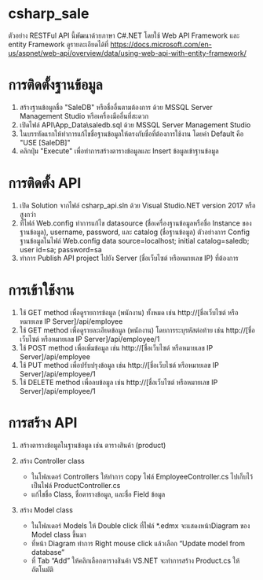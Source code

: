# csharp_sale
ตัวอย่าง RESTFul API นี้พัฒนาด้วยภาษา C#.NET
โดยใช้ Web API Framework และ entity Framework
ดูรายละเอียดได้ที่ https://docs.microsoft.com/en-us/aspnet/web-api/overview/data/using-web-api-with-entity-framework/

# การติดตั้งฐานข้อมูล
1. สร้างฐานข้อมูลชื่อ "SaleDB" หรือชื่ออื่นตามต้องการ ด้วย MSSQL Server Management Studio หรือเครื่องมืออื่นที่สะดวก
2. เปิดไฟล์ API\App_Data\saledb.sql ด้วย MSSQL Server Management Studio
3. ในบรรทัดแรกให้ทำการแก้ไขชื่อฐานข้อมูลให้ตรงกับชื่อที่ต้องการใช้งาน โดยค่า Default คือ "USE [SaleDB]"
4. คลิกปุ่ม "Execute" เพื่อทำการสร้างตารางข้อมูลและ Insert ข้อมูลเข้าฐานข้อมูล


# การติดตั้ง API
1. เปิด Solution จากไฟล์ csharp_api.sln ด้วย Visual Studio.NET version 2017 หรือสูงกว่า 
2. ที่ไฟล์ Web.config ทำการแก้ไข datasource (ชื่อเครื่องฐานข้อมูลหรือชื่อ Instance ของฐานข้อมูล), username, password, และ catalog (ชื่อฐานข้อมูล) 
   ตัวอย่างการ Config ฐานข้อมูลในไฟล์ Web.config
            data source=localhost;
            initial catalog=saledb;
            user id=sa;
            password=sa
3. ทำการ Publish API project ไปยัง Server (ชื่อเว็บไซต์ หรือหมายเลข IP) ที่ต้องการ

# การเข้าใช้งาน 
1. ใช้ GET method เพื่อดูรายการข้อมูล (พนักงาน) ทั้งหมด
   เช่น http://[ชื่อเว็บไซต์ หรือหมายเลข IP Server]/api/employee
2. ใช้ GET method เพื่อดูรายละเอียดข้อมูล (พนักงาน) โดยการระบุรหัสต่อท้าย 
   เช่น  http://[ชื่อเว็บไซต์ หรือหมายเลข IP Server]/api/employee/1
3. ใช้ POST method เพื่อเพิ่มข้อมูล
    เช่น http://[ชื่อเว็บไซต์ หรือหมายเลข IP Server]/api/employee
4. ใช้ PUT method เพื่อปรับปรุงข้อมูล
    เช่น http://[ชื่อเว็บไซต์ หรือหมายเลข IP Server]/api/employee/1  
5. ใช้ DELETE method เพื่อลบข้อมูล
    เช่น http://[ชื่อเว็บไซต์ หรือหมายเลข IP Server]/api/employee/1


# การสร้าง API
1. สร้างตารางข้อมูลในฐานข้อมูล เช่น ตารางสินค้า (product)
2. สร้าง Controller class 
   - ในโฟลเดอร์ Controllers ให้ทำการ copy ไฟล์ EmployeeController.cs
     ไปเก็บไว้เป็นไฟล์ ProductController.cs
   - แก้ไขชื่อ Class, ชื่อตารางข้อมูล, และชื่อ Field ข้อมูล
 
3. สร้าง Model class
   - ในโฟลเดอร์ Models ให้ Double click ที่ไฟล์ *.edmx จะแสดงหน้าDiagram ของ Model class ขึ้นมา
   - ที่หน้า Diagram ทำการ Right mouse click แล้วเลือก “Update model from database”  
   - ที่ Tab “Add” ให้คลิกเลือกตารางสินค้า VS.NET จะทำการสร้าง Product.cs ให้อัตโนมัติ 

